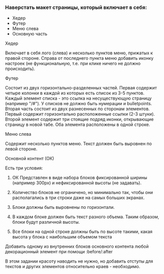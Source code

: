 ### Наверстать макет страницы, который включает в себя:
 * Хедер
 * Футер
 * Меню слева
 * Основную часть

Хедер

Включает в себя лого (слева) и несколько пунктов меню, прижатых к правой стороне. Справа от последнего пункта меню добавить иконку настроек (не функциональную, т.е. при клике ничего не должно происходить).

Футер

Состоит из двух горизонтально-разделенных частей. Первая содержит четыре колонки в каждой из которых есть список из 3-5 пунктов. Каждый элемент списка - это ссылка на несуществующую страницу (например "/#"). У списков не должно быть нумерации и bulletpoints. Вторая часть состоит из двух разнесенных по сторонам элементов. Первый содержит горизонтально расположенные ссылки (2-3 штуки). Второй элемент содержит три стоящие подряд иконки, открывающие страницу в новой табе. Оба элемента расположены в одной строке.

Меню слева

Содержит несколько пунктов меню. Текст должен быть выровнен по левой стороне.

Основной контент (ОК)

Есть три условия:

1. ОК Представлен в виде набора блоков фиксированной ширины (например 300px) и нефиксированной высоты (не задавать).

2. Количество блоков не ограничено, но минимально так, чтобы они располагались в три строки даже на самых больших экранах.

3. Блоки должны быть выровнены по горизонтали.

4. В каждом блоке должен быть текст разного объема. Таким образом, блоки будут различной высоты.

5. Все блоки на одной строке должны быть по высоте такими, какая высота у блока с наибольшим объемом текста

Добавить одному из внутренних блоков основного контента любой декорационный элемент при помощи :before/:after

В этом задании красоту наводить не нужно, но добавить отступы для текстов и других элементов относительно краев - необходимо.

